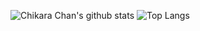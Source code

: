 ![Chikara Chan's github stats](https://github-readme-stats.vercel.app/api?username=chikara-chan&count_private=true&show_icons=true&theme=radical)
![Top Langs](https://github-readme-stats.vercel.app/api/top-langs/?username=chikara-chan&layout=compact)
